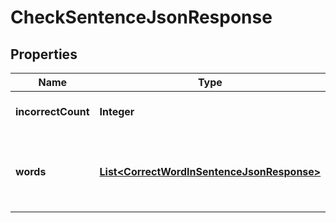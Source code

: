 
# CheckSentenceJsonResponse

## Properties
Name | Type | Description | Notes
------------ | ------------- | ------------- | -------------
**incorrectCount** | **Integer** | Number of incorrect words |  [optional]
**words** | [**List&lt;CorrectWordInSentenceJsonResponse&gt;**](CorrectWordInSentenceJsonResponse.md) | Words in the sentence, both correct and incorrect |  [optional]




